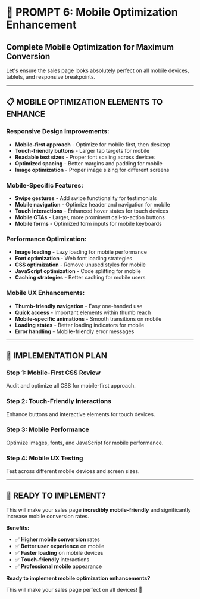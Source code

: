 # 📱 PROMPT 6: Mobile Optimization Enhancement

## Complete Mobile Optimization for Maximum Conversion

Let's ensure the sales page looks absolutely perfect on all mobile devices, tablets, and responsive breakpoints.

---

## 📋 **MOBILE OPTIMIZATION ELEMENTS TO ENHANCE**

### **Responsive Design Improvements:**
- **Mobile-first approach** - Optimize for mobile first, then desktop
- **Touch-friendly buttons** - Larger tap targets for mobile
- **Readable text sizes** - Proper font scaling across devices
- **Optimized spacing** - Better margins and padding for mobile
- **Image optimization** - Proper image sizing for different screens

### **Mobile-Specific Features:**
- **Swipe gestures** - Add swipe functionality for testimonials
- **Mobile navigation** - Optimize header and navigation for mobile
- **Touch interactions** - Enhanced hover states for touch devices
- **Mobile CTAs** - Larger, more prominent call-to-action buttons
- **Mobile forms** - Optimized form inputs for mobile keyboards

### **Performance Optimization:**
- **Image loading** - Lazy loading for mobile performance
- **Font optimization** - Web font loading strategies
- **CSS optimization** - Remove unused styles for mobile
- **JavaScript optimization** - Code splitting for mobile
- **Caching strategies** - Better caching for mobile users

### **Mobile UX Enhancements:**
- **Thumb-friendly navigation** - Easy one-handed use
- **Quick access** - Important elements within thumb reach
- **Mobile-specific animations** - Smooth transitions on mobile
- **Loading states** - Better loading indicators for mobile
- **Error handling** - Mobile-friendly error messages

---

## 🎯 **IMPLEMENTATION PLAN**

### **Step 1: Mobile-First CSS Review**
Audit and optimize all CSS for mobile-first approach.

### **Step 2: Touch-Friendly Interactions**
Enhance buttons and interactive elements for touch devices.

### **Step 3: Mobile Performance**
Optimize images, fonts, and JavaScript for mobile performance.

### **Step 4: Mobile UX Testing**
Test across different mobile devices and screen sizes.

---

## 🚀 **READY TO IMPLEMENT?**

This will make your sales page **incredibly mobile-friendly** and significantly increase mobile conversion rates.

**Benefits:**
- ✅ **Higher mobile conversion** rates
- ✅ **Better user experience** on mobile
- ✅ **Faster loading** on mobile devices
- ✅ **Touch-friendly** interactions
- ✅ **Professional mobile** appearance

**Ready to implement mobile optimization enhancements?** 

This will make your sales page perfect on all devices! 🎯






